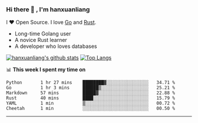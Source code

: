 ### Hi there 👋 , I'm hanxuanliang

<!--
**hanxuanliang/hanxuanliang** is a ✨ _special_ ✨ repository because its `README.md` (this file) appears on your GitHub profile.

Here are some ideas to get you started:

- 🔭 I’m currently working on ...
- 🌱 I’m currently learning ...
- 👯 I’m looking to collaborate on ...
- 🤔 I’m looking for help with ...
- 💬 Ask me about ...
- 📫 How to reach me: ...
- 😄 Pronouns: ...
- ⚡ Fun fact: ...
-->
I ❤ Open Source. I love [Go](https://golang.org) and [Rust](https://www.rust-lang.org/zh-CN/).

* Long-time Golang user
* A novice Rust learner
* A developer who loves databases

[![hanxuanliang's github stats](https://github-readme-stats.vercel.app/api/top-langs/?username=hanxuanliang&hide=html)](https://github.com/anuraghazra/github-readme-stats)
[![Top Langs](https://github-readme-stats.vercel.app/api?username=hanxuanliang&show_icons=true&count_private=true&line_height=40)](https://github.com/anuraghazra/github-readme-stats)

📊 **This week I spent my time on**
<!--START_SECTION:waka-->

```text
Python       1 hr 27 mins    ████████▓░░░░░░░░░░░░░░░░   34.71 %
Go           1 hr 3 mins     ██████▒░░░░░░░░░░░░░░░░░░   25.21 %
Markdown     57 mins         █████▓░░░░░░░░░░░░░░░░░░░   22.88 %
Rust         40 mins         ████░░░░░░░░░░░░░░░░░░░░░   15.79 %
YAML         1 min           ▒░░░░░░░░░░░░░░░░░░░░░░░░   00.72 %
Cheetah      1 min           ░░░░░░░░░░░░░░░░░░░░░░░░░   00.50 %
```

<!--END_SECTION:waka-->

***
